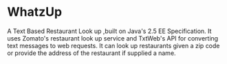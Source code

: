 # WhatzUp
A Text Based Restaurant Look up ,built on Java's 2.5 EE Specification. It uses Zomato's restaurant look up service and TxtWeb's API for converting text messages to web requests. 
It can look up restaurants given a zip code or provide the address of the restaurant if supplied a name. 
